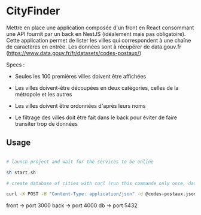 # CityFinder

Mettre en place une application composée d'un front en React consommant une API
fournit par un back en NestJS (idéalement mais pas obligatoire). Cette application
permet de lister les villes qui correspondent à une chaîne de caractères en entrée.
Les données sont à récupérer de data.gouv.fr
(https://www.data.gouv.fr/fr/datasets/codes-postaux/)

Specs :
  - Seules les 100 premières villes doivent être affichées

  - Les villes doivent-être découpées en deux catégories, celles de la métropole et les autres

  - Les villes doivent être ordonnées d'après leurs noms

  - Le filtrage des villes doit être fait dans le back pour éviter de faire transiter trop de données

## Usage

```bash

# launch project and wait for the services to be online

sh start.sh

# create database of cities with curl (run this commande only once, data is stored in persistant volume after that)

curl -X POST -H "Content-Type: application/json" -d @codes-postaux.json http://localhost:4000/cities

```

front -> port 3000
back -> port 4000
db -> port 5432
